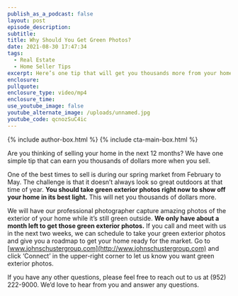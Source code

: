 ```yaml
---
publish_as_a_podcast: false
layout: post
episode_description:
subtitle:
title: Why Should You Get Green Photos?
date: 2021-08-30 17:47:34
tags:
  - Real Estate
  - Home Seller Tips
excerpt: Here’s one tip that will get you thousands more from your home sale.
enclosure:
pullquote:
enclosure_type: video/mp4
enclosure_time:
use_youtube_image: false
youtube_alternate_image: /uploads/unnamed.jpg
youtube_code: qcnozSuC4ic
---
```


{% include author-box.html %}
{% include cta-main-box.html %}

Are you thinking of selling your home in the next 12 months? We have one simple tip that can earn you thousands of dollars more when you sell.

One of the best times to sell is during our spring market from February to May. The challenge is that it doesn’t always look so great outdoors at that time of year. **You should take green exterior photos right now to show off your home in its best light.** This will net you thousands of dollars more.

We will have our professional photographer capture amazing photos of the exterior of your home while it’s still green outside. **We only have about a month left to get those green exterior photos.** If you call and meet with us in the next two weeks, we can schedule to take your green exterior photos and give you a roadmap to get your home ready for the market. Go to [www.johnschustergroup.com](http://www.johnschustergroup.com) and click ‘Connect’ in the upper-right corner to let us know you want green exterior photos.

If you have any other questions, please feel free to reach out to us at (952) 222-9000. We’d love to hear from you and answer any questions.

&nbsp;
